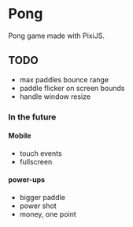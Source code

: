 # Pong

Pong game made with PixiJS.

## TODO

- max paddles bounce range
- paddle flicker on screen bounds
- handle window resize

### In the future

#### Mobile
- touch events
- fullscreen

#### power-ups
- bigger paddle
- power shot
- money, one point
